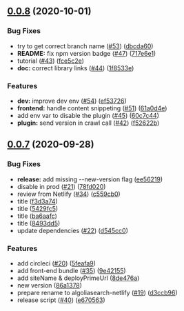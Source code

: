 ## [0.0.8](https://github.com/algolia/algoliasearch-netlify/compare/v0.0.7...v0.0.8) (2020-10-01)


### Bug Fixes

* try to get correct branch name ([#53](https://github.com/algolia/algoliasearch-netlify/issues/53)) ([dbcda60](https://github.com/algolia/algoliasearch-netlify/commit/dbcda60ceda4eeaaaeb202ddba411b8047e2b596))
* **README:** fix npm version badge ([#47](https://github.com/algolia/algoliasearch-netlify/issues/47)) ([717e6e1](https://github.com/algolia/algoliasearch-netlify/commit/717e6e1c16e2fb75d16e4e5ec4e632d7eb301e1b))
* tutorial ([#43](https://github.com/algolia/algoliasearch-netlify/issues/43)) ([fce5c2e](https://github.com/algolia/algoliasearch-netlify/commit/fce5c2e3f2c15a90ac55a4e4162b046283c104ea))
* **doc:** correct library links ([#44](https://github.com/algolia/algoliasearch-netlify/issues/44)) ([1f8533e](https://github.com/algolia/algoliasearch-netlify/commit/1f8533e0558c48c953f3ce0ecb87e723cca6c598))


### Features

* **dev:** improve dev env ([#54](https://github.com/algolia/algoliasearch-netlify/issues/54)) ([ef53726](https://github.com/algolia/algoliasearch-netlify/commit/ef5372677f9e34cafeeedce0da7d0bf4223e9512))
* **frontend:** handle content snippeting ([#51](https://github.com/algolia/algoliasearch-netlify/issues/51)) ([61a0d4e](https://github.com/algolia/algoliasearch-netlify/commit/61a0d4e35c1ac33081ef3ecbef1a60f02e2074a4))
* add env var to disable the plugin ([#45](https://github.com/algolia/algoliasearch-netlify/issues/45)) ([60c7c44](https://github.com/algolia/algoliasearch-netlify/commit/60c7c44a0c843665795d3591aa29cab3c6b60433))
* **plugin:** send version in crawl call ([#42](https://github.com/algolia/algoliasearch-netlify/issues/42)) ([f52622b](https://github.com/algolia/algoliasearch-netlify/commit/f52622b1f684ff083e6e59e1d2c9e17d4597cd7c))



## [0.0.7](https://github.com/algolia/algoliasearch-netlify/compare/8493dd5559af4ec9bd75a9be1c6392d611029ea4...v0.0.7) (2020-09-28)


### Bug Fixes

* **release:** add missing --new-version flag ([ee56219](https://github.com/algolia/algoliasearch-netlify/commit/ee56219fe980cf746245f2d846df0f7933936f19))
* disable in prod ([#21](https://github.com/algolia/algoliasearch-netlify/issues/21)) ([78fd020](https://github.com/algolia/algoliasearch-netlify/commit/78fd02055f986825a4a3fb2a0ffc3905e56493d1))
* review from Netlify ([#34](https://github.com/algolia/algoliasearch-netlify/issues/34)) ([c559cb0](https://github.com/algolia/algoliasearch-netlify/commit/c559cb0fef844355b86540e61a7367b87d9a03c8))
* title ([f3d3a74](https://github.com/algolia/algoliasearch-netlify/commit/f3d3a744278b7bcc0e8771d4229373b74f4ccc93))
* title ([5429fc5](https://github.com/algolia/algoliasearch-netlify/commit/5429fc52ca671ddcbd436ac51b7f2630a0a81c5e))
* title ([ba6aafc](https://github.com/algolia/algoliasearch-netlify/commit/ba6aafcb1a8121d0bcb80b67eacdf6350168d412))
* title ([8493dd5](https://github.com/algolia/algoliasearch-netlify/commit/8493dd5559af4ec9bd75a9be1c6392d611029ea4))
* update dependencies ([#22](https://github.com/algolia/algoliasearch-netlify/issues/22)) ([d545cc0](https://github.com/algolia/algoliasearch-netlify/commit/d545cc01244036007063abfe9f4efb7943f97af7))


### Features

* add circleci ([#20](https://github.com/algolia/algoliasearch-netlify/issues/20)) ([5feafa9](https://github.com/algolia/algoliasearch-netlify/commit/5feafa9533ab9a096dde4d54a34c7ac5d734b7e2))
* add front-end bundle ([#35](https://github.com/algolia/algoliasearch-netlify/issues/35)) ([9e42155](https://github.com/algolia/algoliasearch-netlify/commit/9e42155f0b9e6a86b13e459d5d2ecdbed28bdb5a))
* add siteName & deployPrimeUrl ([8de476a](https://github.com/algolia/algoliasearch-netlify/commit/8de476a21c0653f0c70aa1b2092682b60add55f5))
* new version ([86a1378](https://github.com/algolia/algoliasearch-netlify/commit/86a1378e1e87c6c20a6819eccf9124581ec2ce6e))
* prepare rename to algoliasearch-netlify ([#19](https://github.com/algolia/algoliasearch-netlify/issues/19)) ([d3ccb96](https://github.com/algolia/algoliasearch-netlify/commit/d3ccb9687e8274398ac044e2f5b9c114121a2576))
* release script ([#40](https://github.com/algolia/algoliasearch-netlify/issues/40)) ([e670563](https://github.com/algolia/algoliasearch-netlify/commit/e67056337da0a1393f202ded32efa04f5261eccb))



